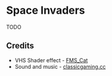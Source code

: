 # Space Invaders
TODO

## Credits
- VHS Shader effect - [FMS_Cat](https://www.shadertoy.com/user/FMS_Cat)
- Sound and music - [classicgaming.cc](https://www.classicgaming.cc/classics/space-invaders/sounds)
